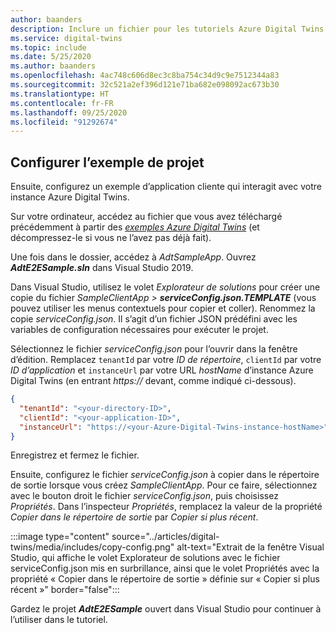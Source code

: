 ```yaml
---
author: baanders
description: Inclure un fichier pour les tutoriels Azure Digital Twins - Configuration de l’exemple de projet
ms.service: digital-twins
ms.topic: include
ms.date: 5/25/2020
ms.author: baanders
ms.openlocfilehash: 4ac748c606d8ec3c8ba754c34d9c9e7512344a83
ms.sourcegitcommit: 32c521a2ef396d121e71ba682e098092ac673b30
ms.translationtype: HT
ms.contentlocale: fr-FR
ms.lasthandoff: 09/25/2020
ms.locfileid: "91292674"
---
```

## <a name="configure-the-sample-project"></a>Configurer l’exemple de projet

Ensuite, configurez un exemple d’application cliente qui interagit avec votre instance Azure Digital Twins.

Sur votre ordinateur, accédez au fichier que vous avez téléchargé précédemment à partir des [*exemples Azure Digital Twins*](https://docs.microsoft.com/samples/azure-samples/digital-twins-samples/digital-twins-samples) (et décompressez-le si vous ne l’avez pas déjà fait).

Une fois dans le dossier, accédez à _AdtSampleApp_. Ouvrez _**AdtE2ESample.sln**_ dans Visual Studio 2019. 

Dans Visual Studio, utilisez le volet *Explorateur de solutions* pour créer une copie du fichier _SampleClientApp > **serviceConfig.json.TEMPLATE**_ (vous pouvez utiliser les menus contextuels pour copier et coller). Renommez la copie *serviceConfig.json*. Il s’agit d’un fichier JSON prédéfini avec les variables de configuration nécessaires pour exécuter le projet.

Sélectionnez le fichier *serviceConfig.json* pour l’ouvrir dans la fenêtre d’édition. Remplacez `tenantId` par votre *ID de répertoire*, `clientId` par votre *ID d’application* et `instanceUrl` par votre URL *hostName* d’instance Azure Digital Twins (en entrant *https://* devant, comme indiqué ci-dessous).

```json
{
  "tenantId": "<your-directory-ID>",
  "clientId": "<your-application-ID>",
  "instanceUrl": "https://<your-Azure-Digital-Twins-instance-hostName>"
}
```



Enregistrez et fermez le fichier. 

Ensuite, configurez le fichier *serviceConfig.json* à copier dans le répertoire de sortie lorsque vous créez *SampleClientApp*. Pour ce faire, sélectionnez avec le bouton droit le fichier *serviceConfig.json*, puis choisissez *Propriétés*. Dans l’inspecteur *Propriétés*, remplacez la valeur de la propriété *Copier dans le répertoire de sortie* par *Copier si plus récent*.

:::image type="content" source="../articles/digital-twins/media/includes/copy-config.png" alt-text="Extrait de la fenêtre Visual Studio, qui affiche le volet Explorateur de solutions avec le fichier serviceConfig.json mis en surbrillance, ainsi que le volet Propriétés avec la propriété « Copier dans le répertoire de sortie » définie sur « Copier si plus récent »" border="false":::

Gardez le projet _**AdtE2ESample**_ ouvert dans Visual Studio pour continuer à l’utiliser dans le tutoriel.

